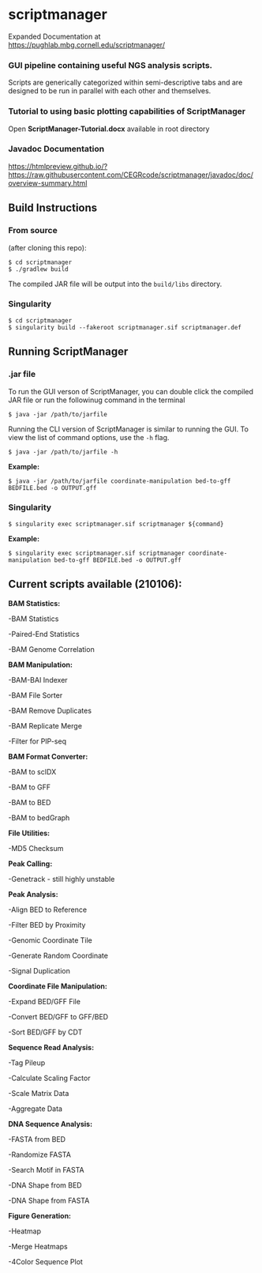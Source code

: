 # scriptmanager

Expanded Documentation at https://pughlab.mbg.cornell.edu/scriptmanager/

### GUI pipeline containing useful NGS analysis scripts.

Scripts are generically categorized within semi-descriptive tabs and are designed to be run in parallel with each other and themselves.


### Tutorial to using basic plotting capabilities of ScriptManager
Open **ScriptManager-Tutorial.docx** available in root directory

### Javadoc Documentation
[https://htmlpreview.github.io/?https://raw.githubusercontent.com/CEGRcode/scriptmanager/javadoc/doc/overview-summary.html
](url)
## Build Instructions
### From source
(after cloning this repo):
```
$ cd scriptmanager
$ ./gradlew build
```

The compiled JAR file will be output into the `build/libs` directory. 

### Singularity
```
$ cd scriptmanager
$ singularity build --fakeroot scriptmanager.sif scriptmanager.def
```

## Running ScriptManager

### .jar file
To run the GUI verson of ScriptManager, you can double click the compiled JAR file or run the followinug command in the terminal
```
$ java -jar /path/to/jarfile
```

Running the CLI version of ScriptManager is similar to running the GUI. To view the list of command options, use the `-h` flag.
```
$ java -jar /path/to/jarfile -h
```

**Example:**
```
$ java -jar /path/to/jarfile coordinate-manipulation bed-to-gff BEDFILE.bed -o OUTPUT.gff
```

### Singularity
```
$ singularity exec scriptmanager.sif scriptmanager ${command}
```

**Example:**
```
$ singularity exec scriptmanager.sif scriptmanager coordinate-manipulation bed-to-gff BEDFILE.bed -o OUTPUT.gff
```

## Current scripts available (210106):

**BAM Statistics:**

  -BAM Statistics
  
  -Paired-End Statistics
  
  -BAM Genome Correlation
  

**BAM Manipulation:**

  -BAM-BAI Indexer
  
  -BAM File Sorter
  
  -BAM Remove Duplicates
  
  -BAM Replicate Merge
  
  -Filter for PIP-seq
  

**BAM Format Converter:**

  -BAM to scIDX
  
  -BAM to GFF
  
  -BAM to BED
  
  -BAM to bedGraph
  
  
**File Utilities:**

  -MD5 Checksum

  
**Peak Calling:**

  -Genetrack - still highly unstable

  
**Peak Analysis:**

  -Align BED to Reference
  
  -Filter BED by Proximity
  
  -Genomic Coordinate Tile
  
  -Generate Random Coordinate
    
  -Signal Duplication


**Coordinate File Manipulation:**

  -Expand BED/GFF File
  
  -Convert BED/GFF to GFF/BED
  
  -Sort BED/GFF by CDT
 

**Sequence Read Analysis:**

  -Tag Pileup
  
  -Calculate Scaling Factor
  
  -Scale Matrix Data
  
  -Aggregate Data
  

**DNA Sequence Analysis:**

  -FASTA from BED
  
  -Randomize FASTA
  
  -Search Motif in FASTA
  
  -DNA Shape from BED
  
  -DNA Shape from FASTA


  **Figure Generation:**

  -Heatmap
  
  -Merge Heatmaps
  
  -4Color Sequence Plot
